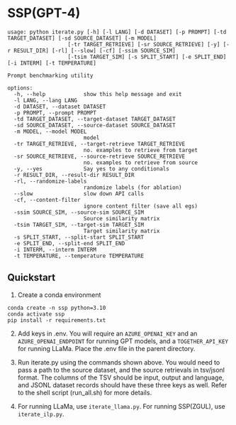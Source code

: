 # SSP(GPT-4)

```
usage: python iterate.py [-h] [-l LANG] [-d DATASET] [-p PROMPT] [-td TARGET_DATASET] [-sd SOURCE_DATASET] [-m MODEL]
                   [-tr TARGET_RETRIEVE] [-sr SOURCE_RETRIEVE] [-y] [-r RESULT_DIR] [-rl] [--slow] [-cf] [-ssim SOURCE_SIM]
                   [-tsim TARGET_SIM] [-s SPLIT_START] [-e SPLIT_END] [-i INTERM] [-t TEMPERATURE]

Prompt benchmarking utility

options:
  -h, --help            show this help message and exit
  -l LANG, --lang LANG
  -d DATASET, --dataset DATASET
  -p PROMPT, --prompt PROMPT
  -td TARGET_DATASET, --target-dataset TARGET_DATASET
  -sd SOURCE_DATASET, --source-dataset SOURCE_DATASET
  -m MODEL, --model MODEL
                        model
  -tr TARGET_RETRIEVE, --target-retrieve TARGET_RETRIEVE
                        no. examples to retrieve from target
  -sr SOURCE_RETRIEVE, --source-retrieve SOURCE_RETRIEVE
                        no. examples to retrieve from source
  -y, --yes             Say yes to any conditionals
  -r RESULT_DIR, --result-dir RESULT_DIR
  -rl, --randomize-labels
                        randomize labels (for ablation)
  --slow                slow down API calls
  -cf, --content-filter
                        ignore content filter (save all egs)
  -ssim SOURCE_SIM, --source-sim SOURCE_SIM
                        Source similarity matrix
  -tsim TARGET_SIM, --target-sim TARGET_SIM
                        Target similarity matrix
  -s SPLIT_START, --split-start SPLIT_START
  -e SPLIT_END, --split-end SPLIT_END
  -i INTERM, --interm INTERM
  -t TEMPERATURE, --temperature TEMPERATURE
```

## Quickstart

1. Create a conda environment

```
conda create -n ssp python=3.10
conda activate ssp
pip install -r requirements.txt
```

2. Add keys in .env. You will require an `AZURE_OPENAI_KEY` and an 
`AZURE_OPENAI_ENDPOINT` for running GPT models, and a `TOGETHER_API_KEY` for 
running LLaMa. Place the .env file in the parent directory.

3. Run iterate.py using the commands shown above. You would need to pass a path 
   to the source dataset, and the source retrievals in tsv/jsonl format. The 
   columns of the TSV should be input, output and language, and JSONL dataset
   records should have these three keys as well. Refer to the shell script (run_all.sh)
   for more details.

4. For running LLaMa, use `iterate_llama.py`. For running SSP(ZGUL), use
   `iterate_ilp.py`.

